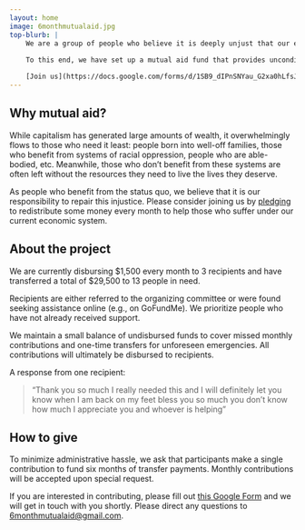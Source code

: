 ```yaml
---
layout: home
image: 6monthmutualaid.jpg
top-blurb: |
    We are a group of people who believe it is deeply unjust that our economic system leaves so many with so little. **It is our responsibility to repair this injustice.** While we can’t change our entire economy, we can change how we relate to others within this broader structure. Specifically, we can create networks of mutual aid that support people based upon their need rather than what value they are able to create for others.
    
    To this end, we have set up a mutual aid fund that provides unconditional cash transfers to people in need. We currently give recipients $500 per month for 6 months.

    [Join us](https://docs.google.com/forms/d/1SB9_dIPnSNYau_G2xa0hLfsJQc9krAsgDAV4BkS6KD4/edit){:.button.centered}
---
```


## Why mutual aid?

While capitalism has generated large amounts of wealth, it overwhelmingly flows to those who need it least: people born into well-off families, those who benefit from systems of racial oppression, people who are able-bodied, etc. Meanwhile, those who don’t benefit from these systems are often left without the resources they need to live the lives they deserve.

As people who benefit from the status quo, we believe that it is our responsibility to repair this injustice. Please consider joining us by [pledging](/#how-to-give) to redistribute some money every month to help those who suffer under our current economic system.

## About the project

We are currently disbursing $1,500 every month to 3 recipients and have transferred a total of $29,500 to 13 people in need.

Recipients are either referred to the organizing committee or were found seeking assistance online (e.g., on GoFundMe). We prioritize people who have not already received support.

We maintain a small balance of undisbursed funds to cover missed monthly contributions and one-time transfers for unforeseen emergencies. All contributions will ultimately be disbursed to recipients.

A response from one recipient:

> “Thank you so much I really needed this and I will definitely let you know when I am back on my feet bless you so much you don’t know how much I appreciate you and whoever is helping”

## How to give

To minimize administrative hassle, we ask that participants make a single contribution to fund six months of transfer payments. Monthly contributions will be accepted upon special request.

If you are interested in contributing, please fill out [this Google Form](https://docs.google.com/forms/d/1SB9_dIPnSNYau_G2xa0hLfsJQc9krAsgDAV4BkS6KD4/edit) and we will get in touch with you shortly. Please direct any questions to [6monthmutualaid@gmail.com](mailto:6monthmutualaid@gmail.com).
